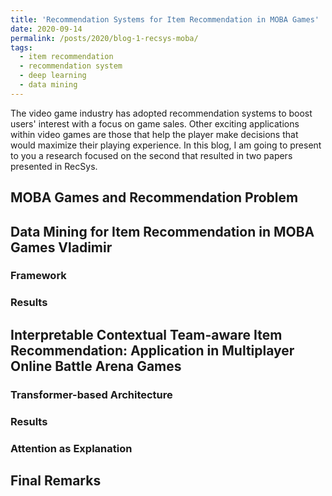 ```yaml
---
title: 'Recommendation Systems for Item Recommendation in MOBA Games'
date: 2020-09-14
permalink: /posts/2020/blog-1-recsys-moba/
tags:
  - item recommendation
  - recommendation system
  - deep learning
  - data mining
---
```


The video game industry has adopted recommendation systems to boost users' interest with a focus on game sales. Other exciting applications within video games are those that help the player make decisions that would maximize their playing experience. In this blog, I am going to present to you a research focused on the second that resulted in two papers presented in RecSys.

## MOBA Games and Recommendation Problem



## Data Mining for Item Recommendation in MOBA Games Vladimir

### Framework

### Results

## Interpretable Contextual Team-aware Item Recommendation: Application in Multiplayer Online Battle Arena Games

### Transformer-based Architecture

### Results

### Attention as Explanation

## Final Remarks